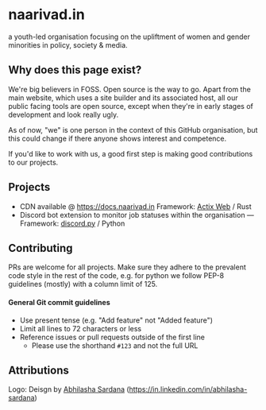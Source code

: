# naarivad.in

a youth-led organisation focusing on the upliftment of women and gender minorities in policy, society & media.

## Why does this page exist?

We're big believers in FOSS. Open source is the way to go. Apart from the main website, which uses a site builder and its associated host, all our public facing tools
are open source, except when they're in early stages of development and look really ugly.

As of now, "we" is one person in the context of this GitHub organisation, but this could change if there anyone shows interest and competence. 

If you'd like to work with us, a good first step is making good contributions to our projects.

## Projects

- CDN available @ https://docs.naarivad.in Framework: [Actix Web](https://github.com/actix/actix-web) / Rust
- Discord bot extension to monitor job statuses within the organisation — Framework: [discord.py](https://github.com/Rapptz/discord.py) / Python

## Contributing

<!--If you wish to contribute to any of these projects, ensure you meet the criteria below and fill up [this form]()

### Prerequisites
- Proficiency in the languages and frameworks used in the projects you wish to contribute to.
- Experience with the Linux command line and git.
- Ability to read documentation.
- Prior experience (professional or otherwise) recommended, but not necessary.

### Responsibilities
- Assist with the maintenance of the naarivad.in GitHub Organisation and keeping projects up-to-date.
- Code projects for regular or internal use

### Powers
- Access to naarivad.in GitHub Organisation and Hetzner team (if needed to host projects).-->

PRs are welcome for all projects. Make sure they adhere to the prevalent code style in the rest of the code, e.g. for python we follow PEP-8 guidelines (mostly) with a column limit of 125.

#### General Git commit guidelines
 - Use present tense (e.g. "Add feature" not "Added feature")
 - Limit all lines to 72 characters or less
 - Reference issues or pull requests outside of the first line
   - Please use the shorthand `#123` and not the full URL

## Attributions
Logo: Deisgn by [Abhilasha Sardana](mailto:abhilashasardana1@gmail.com) (https://in.linkedin.com/in/abhilasha-sardana)
